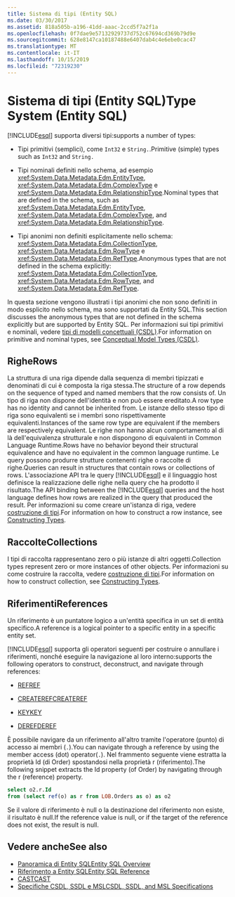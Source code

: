 ```yaml
---
title: Sistema di tipi (Entity SQL)
ms.date: 03/30/2017
ms.assetid: 818a505b-a196-41dd-aaac-2ccd5f7a2f1a
ms.openlocfilehash: 0f7dae9e57132929737d752c67694cd369b79d9e
ms.sourcegitcommit: 628e8147ca10187488e6407dab4c4e6ebe0cac47
ms.translationtype: MT
ms.contentlocale: it-IT
ms.lasthandoff: 10/15/2019
ms.locfileid: "72319230"
---
```

# <a name="type-system-entity-sql"></a><span data-ttu-id="a679b-102">Sistema di tipi (Entity SQL)</span><span class="sxs-lookup"><span data-stu-id="a679b-102">Type System (Entity SQL)</span></span>
[!INCLUDE[esql](../../../../../../includes/esql-md.md)] <span data-ttu-id="a679b-103">supporta diversi tipi:</span><span class="sxs-lookup"><span data-stu-id="a679b-103">supports a number of types:</span></span>  
  
- <span data-ttu-id="a679b-104">Tipi primitivi (semplici), come `Int32` e `String.`.</span><span class="sxs-lookup"><span data-stu-id="a679b-104">Primitive (simple) types such as `Int32` and `String.`</span></span>  
  
- <span data-ttu-id="a679b-105">Tipi nominali definiti nello schema, ad esempio <xref:System.Data.Metadata.Edm.EntityType>, <xref:System.Data.Metadata.Edm.ComplexType> e <xref:System.Data.Metadata.Edm.RelationshipType>.</span><span class="sxs-lookup"><span data-stu-id="a679b-105">Nominal types that are defined in the schema, such as <xref:System.Data.Metadata.Edm.EntityType>, <xref:System.Data.Metadata.Edm.ComplexType>, and <xref:System.Data.Metadata.Edm.RelationshipType>.</span></span>  
  
- <span data-ttu-id="a679b-106">Tipi anonimi non definiti esplicitamente nello schema: <xref:System.Data.Metadata.Edm.CollectionType>, <xref:System.Data.Metadata.Edm.RowType> e <xref:System.Data.Metadata.Edm.RefType>.</span><span class="sxs-lookup"><span data-stu-id="a679b-106">Anonymous types that are not defined in the schema explicitly: <xref:System.Data.Metadata.Edm.CollectionType>, <xref:System.Data.Metadata.Edm.RowType>, and <xref:System.Data.Metadata.Edm.RefType>.</span></span>  
  
 <span data-ttu-id="a679b-107">In questa sezione vengono illustrati i tipi anonimi che non sono definiti in modo esplicito nello schema, ma sono supportati da Entity SQL.</span><span class="sxs-lookup"><span data-stu-id="a679b-107">This section discusses the anonymous types that are not defined in the schema explicitly but are supported by Entity SQL.</span></span> <span data-ttu-id="a679b-108">Per informazioni sui tipi primitivi e nominali, vedere [tipi di modelli concettuali (CSDL)](/ef/ef6/modeling/designer/advanced/edmx/csdl-spec#conceptual-model-types-csdl).</span><span class="sxs-lookup"><span data-stu-id="a679b-108">For information on primitive and nominal types, see [Conceptual Model Types (CSDL)](/ef/ef6/modeling/designer/advanced/edmx/csdl-spec#conceptual-model-types-csdl).</span></span>  
  
## <a name="rows"></a><span data-ttu-id="a679b-109">Righe</span><span class="sxs-lookup"><span data-stu-id="a679b-109">Rows</span></span>  
 <span data-ttu-id="a679b-110">La struttura di una riga dipende dalla sequenza di membri tipizzati e denominati di cui è composta la riga stessa.</span><span class="sxs-lookup"><span data-stu-id="a679b-110">The structure of a row depends on the sequence of typed and named members that the row consists of.</span></span> <span data-ttu-id="a679b-111">Un tipo di riga non dispone dell'identità e non può essere ereditato.</span><span class="sxs-lookup"><span data-stu-id="a679b-111">A row type has no identity and cannot be inherited from.</span></span> <span data-ttu-id="a679b-112">Le istanze dello stesso tipo di riga sono equivalenti se i membri sono rispettivamente equivalenti.</span><span class="sxs-lookup"><span data-stu-id="a679b-112">Instances of the same row type are equivalent if the members are respectively equivalent.</span></span> <span data-ttu-id="a679b-113">Le righe non hanno alcun comportamento al di là dell'equivalenza strutturale e non dispongono di equivalenti in Common Language Runtime.</span><span class="sxs-lookup"><span data-stu-id="a679b-113">Rows have no behavior beyond their structural equivalence and have no equivalent in the common language runtime.</span></span> <span data-ttu-id="a679b-114">Le query possono produrre strutture contenenti righe o raccolte di righe.</span><span class="sxs-lookup"><span data-stu-id="a679b-114">Queries can result in structures that contain rows or collections of rows.</span></span> <span data-ttu-id="a679b-115">L'associazione API tra le query [!INCLUDE[esql](../../../../../../includes/esql-md.md)] e il linguaggio host definisce la realizzazione delle righe nella query che ha prodotto il risultato.</span><span class="sxs-lookup"><span data-stu-id="a679b-115">The API binding between the [!INCLUDE[esql](../../../../../../includes/esql-md.md)] queries and the host language defines how rows are realized in the query that produced the result.</span></span> <span data-ttu-id="a679b-116">Per informazioni su come creare un'istanza di riga, vedere [costruzione di tipi](constructing-types-entity-sql.md).</span><span class="sxs-lookup"><span data-stu-id="a679b-116">For information on how to construct a row instance, see [Constructing Types](constructing-types-entity-sql.md).</span></span>  
  
## <a name="collections"></a><span data-ttu-id="a679b-117">Raccolte</span><span class="sxs-lookup"><span data-stu-id="a679b-117">Collections</span></span>  
 <span data-ttu-id="a679b-118">I tipi di raccolta rappresentano zero o più istanze di altri oggetti.</span><span class="sxs-lookup"><span data-stu-id="a679b-118">Collection types represent zero or more instances of other objects.</span></span> <span data-ttu-id="a679b-119">Per informazioni su come costruire la raccolta, vedere [costruzione di tipi](constructing-types-entity-sql.md).</span><span class="sxs-lookup"><span data-stu-id="a679b-119">For information on how to construct collection, see [Constructing Types](constructing-types-entity-sql.md).</span></span>  
  
## <a name="references"></a><span data-ttu-id="a679b-120">Riferimenti</span><span class="sxs-lookup"><span data-stu-id="a679b-120">References</span></span>  
 <span data-ttu-id="a679b-121">Un riferimento è un puntatore logico a un'entità specifica in un set di entità specifico.</span><span class="sxs-lookup"><span data-stu-id="a679b-121">A reference is a logical pointer to a specific entity in a specific entity set.</span></span>  
  
 [!INCLUDE[esql](../../../../../../includes/esql-md.md)] <span data-ttu-id="a679b-122">supporta gli operatori seguenti per costruire o annullare i riferimenti, nonché eseguire la navigazione al loro interno:</span><span class="sxs-lookup"><span data-stu-id="a679b-122">supports the following operators to construct, deconstruct, and navigate through references:</span></span>  
  
- [<span data-ttu-id="a679b-123">REF</span><span class="sxs-lookup"><span data-stu-id="a679b-123">REF</span></span>](ref-entity-sql.md)  
  
- [<span data-ttu-id="a679b-124">CREATEREF</span><span class="sxs-lookup"><span data-stu-id="a679b-124">CREATEREF</span></span>](createref-entity-sql.md)  
  
- [<span data-ttu-id="a679b-125">KEY</span><span class="sxs-lookup"><span data-stu-id="a679b-125">KEY</span></span>](key-entity-sql.md)  
  
- [<span data-ttu-id="a679b-126">DEREF</span><span class="sxs-lookup"><span data-stu-id="a679b-126">DEREF</span></span>](deref-entity-sql.md)  
  
 <span data-ttu-id="a679b-127">È possibile navigare da un riferimento all'altro tramite l'operatore (punto) di accesso ai membri (`.`).</span><span class="sxs-lookup"><span data-stu-id="a679b-127">You can navigate through a reference by using the member access (dot) operator(`.`).</span></span> <span data-ttu-id="a679b-128">Nel frammento seguente viene estratta la proprietà Id (di Order) spostandosi nella proprietà r (riferimento).</span><span class="sxs-lookup"><span data-stu-id="a679b-128">The following snippet extracts the Id property (of Order) by navigating through the r (reference) property.</span></span>  
  
```sql  
select o2.r.Id   
from (select ref(o) as r from LOB.Orders as o) as o2   
```  
  
 <span data-ttu-id="a679b-129">Se il valore di riferimento è null o la destinazione del riferimento non esiste, il risultato è null.</span><span class="sxs-lookup"><span data-stu-id="a679b-129">If the reference value is null, or if the target of the reference does not exist, the result is null.</span></span>  
  
## <a name="see-also"></a><span data-ttu-id="a679b-130">Vedere anche</span><span class="sxs-lookup"><span data-stu-id="a679b-130">See also</span></span>

- [<span data-ttu-id="a679b-131">Panoramica di Entity SQL</span><span class="sxs-lookup"><span data-stu-id="a679b-131">Entity SQL Overview</span></span>](entity-sql-overview.md)
- [<span data-ttu-id="a679b-132">Riferimento a Entity SQL</span><span class="sxs-lookup"><span data-stu-id="a679b-132">Entity SQL Reference</span></span>](entity-sql-reference.md)
- [<span data-ttu-id="a679b-133">CAST</span><span class="sxs-lookup"><span data-stu-id="a679b-133">CAST</span></span>](cast-entity-sql.md)
- [<span data-ttu-id="a679b-134">Specifiche CSDL, SSDL e MSL</span><span class="sxs-lookup"><span data-stu-id="a679b-134">CSDL, SSDL, and MSL Specifications</span></span>](csdl-ssdl-and-msl-specifications.md)
